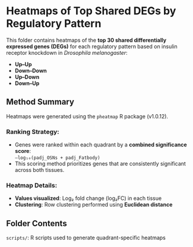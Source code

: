 # Heatmaps of Top Shared DEGs by Regulatory Pattern

This folder contains heatmaps of the **top 30 shared differentially expressed genes (DEGs)** for each regulatory pattern based on insulin receptor knockdown in *Drosophila melanogaster*:

- **Up–Up**
- **Down–Down**
- **Up–Down**
- **Down–Up**

## Method Summary
Heatmaps were generated using the `pheatmap` R package (v1.0.12).
### Ranking Strategy:
- Genes were ranked within each quadrant by a **combined significance score**:  
  `–log₁₀(padj_OSNs + padj_Fatbody)`
- This scoring method prioritizes genes that are consistently significant across both tissues.

### Heatmap Details:
- **Values visualized**: Log₂ fold change (log₂FC) in each tissue  
- **Clustering**: Row clustering performed using **Euclidean distance**

##  Folder Contents
`scripts/`: R scripts used to generate quadrant-specific heatmaps

  
